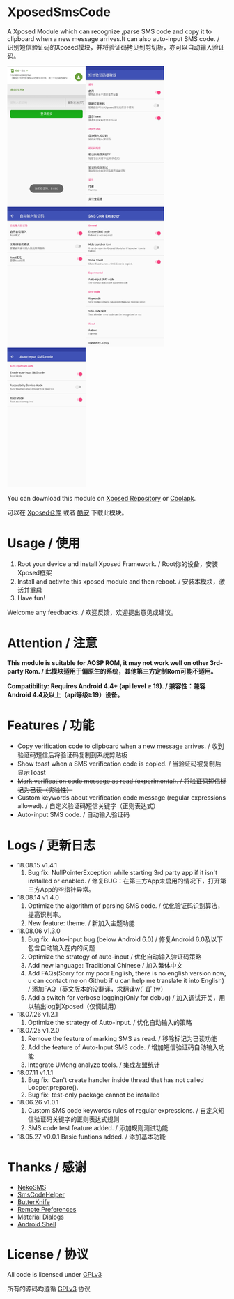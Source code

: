 # XposedSmsCode
A Xposed Module which can recognize ,parse SMS code and copy it to clipboard when a new message arrives.It can also auto-input SMS code. / 识别短信验证码的Xposed模块，并将验证码拷贝到剪切板，亦可以自动输入验证码。

<img src="ss/ss_01.png" width="180"/><img src="ss/ss_02.jpg" width="180"/><img src="ss/ss_03.jpg" width="180"/><img src="ss/ss_04.jpg" width="180"/><img src="ss/ss_05.jpg" width="180"/>

You can download this module on [Xposed Repository](http://repo.xposed.info/module/com.github.tianma8023.xposed.smscode) or [Coolapk](https://www.coolapk.com/apk/com.github.tianma8023.xposed.smscode). 

可以在 [Xposed仓库](http://repo.xposed.info/module/com.github.tianma8023.xposed.smscode) 或者 [酷安](https://www.coolapk.com/apk/com.github.tianma8023.xposed.smscode) 下载此模块。

# Usage / 使用
1. Root your device and install Xposed Framework. / Root你的设备，安装Xposed框架
2. Install and activite this xposed module and then reboot. / 安装本模块，激活并重启
3. Have fun!

Welcome any feedbacks. / 欢迎反馈，欢迎提出意见或建议。

# Attention / 注意
**This module is suitable for AOSP ROM, it may not work well on other 3rd-party Rom. / 此模块适用于偏原生的系统，其他第三方定制Rom可能不适用。**

**Compatibility: Requires Android 4.4+ (api level ≥ 19). / 兼容性：兼容 Android 4.4及以上（api等级≥19）设备。**

# Features / 功能
- Copy verification code to clipboard when a new message arrives. / 收到验证码短信后将验证码复制到系统剪贴板
- Show toast when a SMS verification code is copied. / 当验证码被复制后显示Toast
- <s>Mark verification code message as read (experimental). / 将验证码短信标记为已读（实验性）</s>
- Custom keywords about verification code message (regular expressions allowed). / 自定义验证码短信关键字（正则表达式）
- Auto-input SMS code. / 自动输入验证码

# Logs / 更新日志
- 18.08.15 v1.4.1
  1. Bug fix: NullPointerException while starting 3rd party app if it isn't installed or enabled. / 修复BUG：在第三方App未启用的情况下，打开第三方App的空指针异常。
- 18.08.14 v1.4.0
  1. Optimize the algorithm of parsing SMS code. / 优化验证码识别算法，提高识别率。
  2. New feature: theme. / 新加入主题功能
- 18.08.06 v1.3.0
  1. Bug fix: Auto-input bug (below Android 6.0) / 修复Android 6.0及以下包含自动输入在内的问题
  2. Optimize the strategy of auto-input / 优化自动输入验证码策略
  3. Add new language: Traditional Chinese / 加入繁体中文
  4. Add FAQs(Sorry for my poor English, there is no english version now, u can contact me on Github if u can help me translate it into English) / 添加FAQ（英文版本的没翻译，求翻译w(ﾟДﾟ)w）
  5. Add a switch for verbose logging(Only for debug) / 加入调试开关，用以输出log到Xposed（仅调试用）
- 18.07.26 v1.2.1
  1. Optimize the strategy of Auto-input. / 优化自动输入的策略
- 18.07.25 v1.2.0
  1. Remove the feature of marking SMS as read. / 移除标记为已读功能
  2. Add the feature of Auto-Input SMS code. / 增加短信验证码自动输入功能
  3. Integrate UMeng analyze tools. / 集成友盟统计
- 18.07.11 v1.1.1
  1. Bug fix: Can't create handler inside thread that has not called Looper.prepare().
  2. Bug fix: test-only package cannot be installed
- 18.06.26 v1.0.1 
  1. Custom SMS code keywords rules of regular expressions. / 自定义短信验证码关键字的正则表达式规则
  2. SMS code test feature added. / 添加规则测试功能
- 18.05.27 v0.0.1 Basic funtions added. / 添加基本功能

# Thanks / 感谢
- [NekoSMS](https://github.com/apsun/NekoSMS)
- [SmsCodeHelper](https://github.com/drakeet/SmsCodeHelper)
- [ButterKnife](https://github.com/JakeWharton/butterknife)
- [Remote Preferences](https://github.com/apsun/RemotePreferences)
- [Material Dialogs](https://github.com/afollestad/material-dialogs)
- [Android Shell](https://github.com/jaredrummler/AndroidShell)

# License / 协议
All code is licensed under [GPLv3](https://www.gnu.org/licenses/gpl-3.0.txt) 

所有的源码均遵循 [GPLv3](https://www.gnu.org/licenses/gpl-3.0.txt) 协议